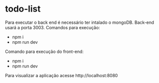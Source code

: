 # todo-list

Para executar o back end é necessário ter intalado o mongoDB. 
Back-end usará a porta 3003.
Comandos para execução: 
* npm i 
* npm run dev

Comando para execução do front-end:
* npm i 
* npm run dev

Para visualizar a aplicação acesse http://localhost:8080 
